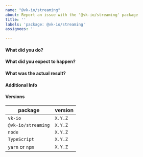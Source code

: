 ```yaml
---
name: "@vk-io/streaming"
about: Report an issue with the '@vk-io/streaming' package
title: ''
labels: 'package: @vk-io/streaming'
assignees: ''

---
```


<!-- This template is for bug reports. -->

#### What did you do?


#### What did you expect to happen?


#### What was the actual result?


#### Additional Info


#### Versions

| package                            | version |
| ---------------------------------- | ------- |
| `vk-io`                            | `X.Y.Z` |
| `@vk-io/streaming`                 | `X.Y.Z` |
| `node`                             | `X.Y.Z` |
| `TypeScript`                       | `X.Y.Z` |
| `yarn` or `npm`                    | `X.Y.Z` |
